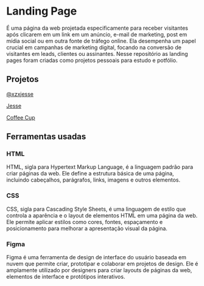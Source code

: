 # Landing Page

É uma página da web projetada especificamente para receber visitantes após clicarem em um link em um anúncio, e-mail de marketing, post em mídia social ou em outra fonte de tráfego online. Ela desempenha um papel crucial em campanhas de marketing digital, focando na conversão de visitantes em leads, clientes ou assinantes. Nesse repositório as landing pages foram criadas como projetos pessoais para estudo e potfólio.

## Projetos
[@xzxjesse](https://github.com/xzxjesse/landing_page/tree/main/%40xzxjesse)

[Jesse](https://github.com/xzxjesse/landing_page/tree/main/Jesse)

[Coffee Cup](https://github.com/xzxjesse/landing_page/tree/main/Coffee%20Cup)

## Ferramentas usadas

### HTML
HTML, sigla para Hypertext Markup Language, é a linguagem padrão para criar páginas da web. Ele define a estrutura básica de uma página, incluindo cabeçalhos, parágrafos, links, imagens e outros elementos.

### CSS
CSS, sigla para Cascading Style Sheets, é uma linguagem de estilo que controla a aparência e o layout de elementos HTML em uma página da web. Ele permite aplicar estilos como cores, fontes, espaçamento e posicionamento para melhorar a apresentação visual da página.

### Figma
Figma é uma ferramenta de design de interface do usuário baseada em nuvem que permite criar, prototipar e colaborar em projetos de design. Ele é amplamente utilizado por designers para criar layouts de páginas da web, elementos de interface e protótipos interativos.